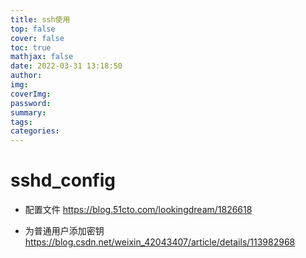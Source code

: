 ```yaml
---
title: ssh使用
top: false
cover: false
toc: true
mathjax: false
date: 2022-03-31 13:18:50
author:
img:
coverImg:
password:
summary:
tags:
categories:
---
```


# sshd_config

- 配置文件
  https://blog.51cto.com/lookingdream/1826618

- 为普通用户添加密钥
  https://blog.csdn.net/weixin_42043407/article/details/113982968
